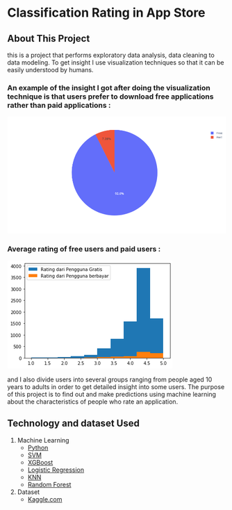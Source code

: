 # Classification Rating in App Store

## About This Project
this is a project that performs exploratory data analysis, data cleaning to data modeling. To get insight I use visualization techniques so that it can be easily understood by humans. 
<h3>An example of the insight I got after doing the visualization technique is that users prefer to download free applications rather than paid applications : </h3>
<img src="newplot.png" alt="">

<h3>Average rating of free users and paid users :</h3> 
<img src="newplot22.png" alt="">

and I also divide users into several groups ranging from people aged 10 years to adults in order to get detailed insight into some users. The purpose of this project is to find out and make predictions using machine learning about the characteristics of people who rate an application.


## Technology and dataset Used

1. Machine Learning
   - [Python](https://www.python.org/)
   - [SVM](https://scikit-learn.org/stable/modules/svm.html)
   - [XGBoost](https://scikit-learn.org/stable/modules/generated/sklearn.ensemble.GradientBoostingClassifier.html)
   - [Logistic Regression](https://scikit-learn.org/stable/modules/generated/sklearn.linear_model.LogisticRegression.html)
   - [KNN](https://scikit-learn.org/stable/modules/generated/sklearn.neighbors.KNeighborsClassifier.html)
   - [Random Forest](https://scikit-learn.org/stable/modules/generated/sklearn.ensemble.RandomForestClassifier.html)
2. Dataset
   - [Kaggle.com](https://www.kaggle.com/datasets/faridansutariya/google-playstore-dataset) 
